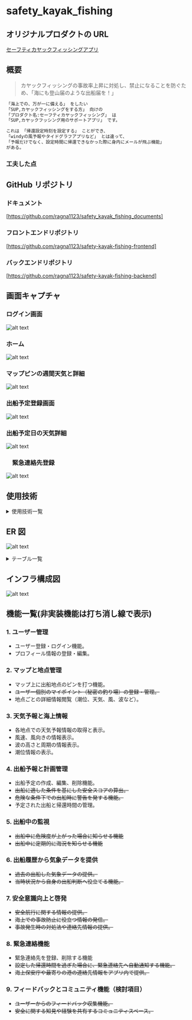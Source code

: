 # safety_kayak_fishing

## オリジナルプロダクトの URL

[セーフティカヤックフィッシングアプリ](https://safety-kayak.com)

## 概要

> カヤックフィッシングの事故率上昇に対処し、禁止になることを防ぐため、「海にも登山届のような出船届を！」

```bash
「海上での、万が一に備える」 をしたい
「SUP,カヤックフィッシングをする方」 向けの
「プロダクト名:セーフティカヤックフィッシング」 は
「SUP,カヤックフッシング用のサポートアプリ」 です。

これは 「帰還設定時刻を設定する」 ことができ、
「windyの風予報やタイドグラフアプリなど」 とは違って、
「予報だけでなく、設定時間に帰還できなかった際に身内にメールが飛ぶ機能」
がある。

```

### 工夫した点

## GitHub リポジトリ

### ドキュメント

[https://github.com/ragna1123/safety_kayak_fishing_documents]

### フロントエンドリポジトリ

[https://github.com/ragna1123/safety-kayak-fishing-frontend]

### バックエンドリポジトリ

[https://github.com/ragna1123/safety-kayak-fishing-backend]

## 画面キャプチャ

### ログイン画面

![alt text](開発設計書/kayak%20SS/ログイン.png)

### ホーム

![alt text](開発設計書/kayak%20SS/ホーム.png)

### マップピンの週間天気と詳細

![alt text](開発設計書/kayak%20SS/地点詳細.png)

### 出船予定登録画面

![alt text](開発設計書/kayak%20SS/出船予定登録.png)

### 出船予定日の天気詳細

![alt text](開発設計書/kayak%20SS/出船予定詳細天気.png)

### 　緊急連絡先登録

![alt text](開発設計書/kayak%20SS/緊急連絡先登録.png)

## 使用技術

<details>
<summary>使用技術一覧</summary>

## フロントエンド

### フレームワーク

- Next.js

### ライブラリ

#### 型定義

- TypeScript

#### 状態管理

- Recoil

#### フェッチング、キャッシュ関係

- Axios
- ~~RWS~~

#### CSS,UI 関係

- TailwindCSS
- Daisy UI
- Hero Icons

### テスト関係

- ~~Jest~~

## バックエンド

### フレームワーク

- Ruby on Rails(API モード)

### ライブラリ

- ~~ActionMailer(メール送信)~~
- JWT(認証)
- sidekiq
  (時刻で処理を起動させる非同期処理ライブラリ※今回はメール送信,LINE アラート機能に使用)

#### テスト

- Rspec
- factoryBot

## データベース

#### RDB

- Postglesql

#### NoSQL

- Redis(sidekiq に使用)

## 外部 API

### 地図

- GoogleMap(地図) https://developers.google.com/maps?hl=ja

### 天気予報,潮位関係

- StormGlassIO(海況情報、天気を提供する API)
- Visualcrossing(週間天気予報を提供する APU)
- SunriseSunsetAPI(日の出、日の入りを手供する API)
</details>

## ER 図

![alt text](開発設計書/DB/ER.png)

<details>
<summary>テーブル一覧</summary>

### Users (ユーザー情報)

| Field               | Type         | Description            | Constraints |
| ------------------- | ------------ | ---------------------- | ----------- |
| `user_id`           | INT          | ユーザーの一意識別子   | PK, AI, UQ  |
| `username`          | VARCHAR(255) | ユーザー名             | NN          |
| `email`             | VARCHAR(255) | メールアドレス         | UQ, NN      |
| `password_hash`     | VARCHAR(255) | パスワードのハッシュ値 | NN          |
| `profile_image_url` | VARCHAR(255) | プロフィール画像の URL | NULL 許容   |
| `line_id`           | VARCHAR(255) | ラインの ID            | NULL 許容   |

---

### Locations (地点)

| Field         | Type           | Description      | Constraints |
| ------------- | -------------- | ---------------- | ----------- |
| `location_id` | INT            | 地点の一意識別子 | PK, AI, UQ  |
| `latitude`    | DECIMAL(10, 8) | 緯度             | NN          |
| `longitude`   | DECIMAL(11, 8) | 経度             | NN          |

### FavoriteLocations (お気に入り地点)

| Field         | Type         | Description            | Constraints |
| ------------- | ------------ | ---------------------- | ----------- |
| `favorite_id` | INT          | お気に入りの一意識別子 | PK, AI, UQ  |
| `user_id`     | INT          | ユーザーの一意識別子   | FK          |
| `location_id` | INT          | 地点の一意識別子       | FK          |
| `name`        | VARCHAR(255) | 地点の名称             | NN          |
| `description` | TEXT         | 地点の説明             | NULL 許容   |

### Trips (出船スケジュール)

| Field                   | Type     | Description          | Constraints |
| ----------------------- | -------- | -------------------- | ----------- |
| `trip_id`               | INT      | 出船予定の一意識別子 | PK, AI, UQ  |
| `user_id`               | INT      | ユーザーの ID        | FK          |
| `location_id`           | INT      | 地点の ID            | FK          |
| `departure_time`        | DATETIME | 出発時刻             | NN          |
| `estimated_return_time` | DATETIME | 予定帰投時刻         | NN          |
| `details`               | TEXT     | 予定の詳細情報       | NULL 許容   |
| `safety_score`          | INT      | 安全スコア           | NULL 許容   |
| `sunrise_time`          | DATETIME | 日の出時刻           | NULL 許容   |
| `sunset_time`           | DATETIME | 日の入り時刻         | NULL 許容   |
| `return_time`           | DATETIME | 帰投時刻             | NULL 許容   |
| `return_details`        | TEXT     | 帰投に関する詳細情報 | NULL 許容   |

---

### EmergencyContacts (緊急連絡先情報)

| Field          | Type         | Description            | Constraints       |
| -------------- | ------------ | ---------------------- | ----------------- |
| `contact_id`   | INT          | 緊急連絡先の一意識別子 | PK, AI, UQ        |
| `user_id`      | INT          | ユーザーの ID          | FK                |
| `name`         | VARCHAR(255) | 緊急連絡先の名前       | NN                |
| `relationship` | VARCHAR(255) | 関係                   | NN                |
| `phone_number` | VARCHAR(20)  | 電話番号               | NULL 許容         |
| `email`        | VARCHAR(255) | メールアドレス         | NN, UQ            |
| `line_id`      | VARCHAR(255) | ラインの ID            | NULL 許容, 検討中 |

---

### WeatherData(気象データ)

| Field               | Type      | Description                                      | Constraints       |
| ------------------- | --------- | ------------------------------------------------ | ----------------- |
| `time`              | TIMESTAMP | UTC のタイムスタンプ                             | NOT NULL          |
| `airTemperature`    | FLOAT     | 気温（摂氏）                                     |                   |
| `pressure`          | FLOAT     | 気圧 (hPa)                                       |                   |
| `cloudCover`        | INT       | 合計クラウド カバレッジ (パーセント)             | BETWEEN 0 AND 100 |
| `gust`              | FLOAT     | 突風（メートル/秒）                              |                   |
| `humidity`          | INT       | 相対湿度 (パーセント)                            | BETWEEN 0 AND 100 |
| `precipitation`     | FLOAT     | 平均降水量 (kg/m²/h) = mm/h                      |                   |
| `swellDirection`    | FLOAT     | うねり波の方向                                   | BETWEEN 0 AND 360 |
| `swellHeight`       | FLOAT     | うねりの波の高さ（メートル）                     |                   |
| `swellPeriod`       | FLOAT     | うねり波の周期（秒）                             |                   |
| `visibility`        | FLOAT     | 水平視程（km）                                   |                   |
| `waterTemperature`  | FLOAT     | 水温（摂氏）                                     |                   |
| `waveDirection`     | FLOAT     | 風とうねり波が合わさった方向                     | BETWEEN 0 AND 360 |
| `waveHeight`        | FLOAT     | 風とうねりを合わせたかなりの高さ（メートル単位） |                   |
| `wavePeriod`        | FLOAT     | 風とうねりを合わせた波の周期（秒）               |                   |
| `windWaveDirection` | FLOAT     | 風波の方向                                       | BETWEEN 0 AND 360 |
| `windWaveHeight`    | FLOAT     | 風波の高さ (メートル)                            |                   |
| `windWavePeriod`    | FLOAT     | 風波の周期（秒）                                 |                   |
| `windDirection`     | FLOAT     | 海抜 10m における風向き                          | BETWEEN 0 AND 360 |
| `windSpeed`         | FLOAT     | 海抜 10 メートルにおける風速 (メートル/秒)       |                   |

### TripWeather (トリップと気象予報の関連)

| Field             | Type | Description             | Constraints |
| ----------------- | ---- | ----------------------- | ----------- |
| `trip_weather_id` | INT  | トリップと気象の関連 ID | PK, AI, UQ  |
| `trip_id`         | INT  | トリップの一意識別子    | FK          |
| `weather_data_id` | INT  | 気象データの一意識別子  | FK          |

---

### タイドデータ (TideData)

| Field         | Type        | Description                | Constraints |
| ------------- | ----------- | -------------------------- | ----------- |
| `tide_id`     | INT         | タイドデータの一意識別子   | PK, AI, UQ  |
| `location_id` | INT         | 地点の ID                  | FK          |
| `time`        | DATETIME    | 潮の状態の時刻             | NN          |
| `type`        | VARCHAR(10) | 潮の状態（満潮または干潮） | NN          |
| `height`      | FLOAT       | 潮の高さ (メートル)        | NN          |

### トリップとタイドデータの関連 (TripTide)

| Field          | Type | Description               | Constraints |
| -------------- | ---- | ------------------------- | ----------- |
| `trip_tide_id` | INT  | トリップとタイドの関連 ID | PK, AI, UQ  |
| `trip_id`      | INT  | トリップの一意識別子      | FK          |
| `tide_data_id` | INT  | タイドデータの一意識別子  | FK          |

---

### Feedbacks (フィードバック)

| Field         | Type | Description                | Constraints |
| ------------- | ---- | -------------------------- | ----------- |
| `feedback_id` | INT  | フィードバックの一意識別子 | PK, AI, UQ  |
| `title`       | TEXT | お問い合わせ件名           | NN          |
| `comment`     | TEXT | コメント                   | NN          |
| `user_id`     | INT  | ユーザーの ID              | FK          |

</details>

## インフラ構成図

![alt text](開発設計書/ENV/infrastructure/infrastructure.png)

## 機能一覧(非実装機能は打ち消し線で表示)

### 1. ユーザー管理

- ユーザー登録・ログイン機能。
- プロフィール情報の登録・編集。

### 2. マップと地点管理

- マップ上に出船地点のピンを打つ機能。
- ~~ユーザー個別のマイポイント（秘密の釣り場）の登録・管理。~~
- 地点ごとの詳細情報閲覧（潮位、天気、風、波など）。

### 3. 天気予報と海上情報

- 各地点での天気予報情報の取得と表示。
- 風速、風向きの情報表示。
- 波の高さと周期の情報表示。
- 潮位情報の表示。

### 4. 出船予報と計画管理

- 出船予定の作成、編集、削除機能。
- ~~出船に適した条件を基にした安全スコアの算出。~~
- ~~危険な条件下での出船時に警告を発する機能。~~
- 予定された出船と帰還時間の管理。

### 5. 出船中の監視

- ~~出船中に危険度が上がった場合に知らせる機能~~
- ~~出船中に定期的に海況を知らせる機能~~

### 6. 出船履歴から気象データを提供

- ~~過去の出船した気象データの提供。~~
- ~~当時状況から自身の出船判断へ役立てる機能。~~

### 7. 安全意識向上と啓発

- ~~安全航行に関する情報の提供。~~
- ~~海上での事故防止に役立つ情報の発信。~~
- ~~事故発生時の対処法や連絡先情報の提供。~~

### 8. 緊急連絡機能

- 緊急連絡先を登録、削除する機能
- ~~設定した帰還時間を過ぎた場合に、緊急連絡先へ自動通知する機能。~~
- ~~海上保安庁や最寄りの港の連絡先情報をアプリ内で提供。~~

### 9. フィードバックとコミュニティ機能（検討項目）

- ~~ユーザーからのフィードバック収集機能。~~
- ~~安全に関する知見や経験を共有するコミュニティスペース。~~
